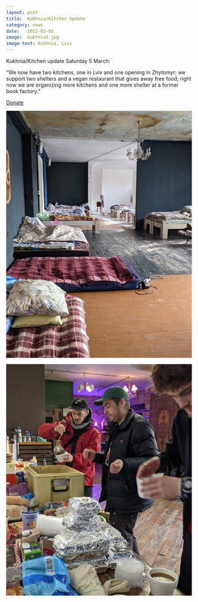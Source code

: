 ```yaml
---
layout: post
title:  Kukhnia/Kitchen Update
category: news
date:   2022-03-05
image:  kukhnia3.jpg
image-text: Kukhnia, Lviv
---
```

Kukhnia/Kitchen update Saturday 5 March:

“We now have two kitchens, one in Lviv and one opening in Zhytomyr; we support two shelters and a vegan restaurant that gives away free food; right now we are organizing more kitchens and one more shelter at a former book factory.”




<a href="/">Donate</a>

![](/assets/images/kukhnia4.jpg)

![](/assets/images/kukhnia5.jpg)
